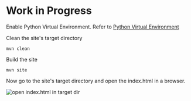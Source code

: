 # Work in Progress

Enable Python Virtual Environment. Refer to [Python Virtual Environment](developer/setupenv.html#chapter3)

Clean the site's target directory

<code>mvn clean</code>

Build the site

<code>mvn site</code>

Now go to the site's target directory and open the index.html in a browser.

![open index.html in target dir](../images/developer/index.png)